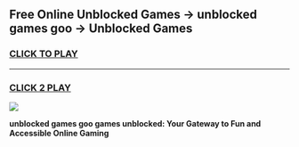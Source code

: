 
## Free Online Unblocked Games → unblocked games goo → Unblocked Games
<h3>
<a href="https://premium.freeplayer.one?title=unblocked_games_goo&ref=21F">CLICK TO PLAY</a></h3>
<hr>

<h3>
<a href="https://premium.freeplayer.one?title=unblocked_games_goo&ref=21F">CLICK 2 PLAY</a>
  
</h3>

<a href="https://premium.freeplayer.one?title=unblocked_games_goo&ref=21F/"><img src="https://clearcache.store/games.png"></a>


**unblocked games goo games unblocked: Your Gateway to Fun and Accessible Online Gaming**
